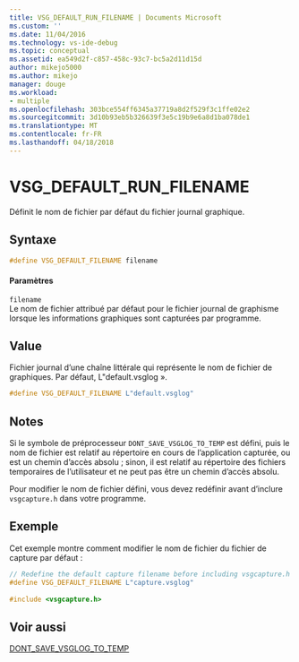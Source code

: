 ```yaml
---
title: VSG_DEFAULT_RUN_FILENAME | Documents Microsoft
ms.custom: ''
ms.date: 11/04/2016
ms.technology: vs-ide-debug
ms.topic: conceptual
ms.assetid: ea549d2f-c857-458c-93c7-bc5a2d11d15d
author: mikejo5000
ms.author: mikejo
manager: douge
ms.workload:
- multiple
ms.openlocfilehash: 303bce554ff6345a37719a8d2f529f3c1ffe02e2
ms.sourcegitcommit: 3d10b93eb5b326639f3e5c19b9e6a8d1ba078de1
ms.translationtype: MT
ms.contentlocale: fr-FR
ms.lasthandoff: 04/18/2018
---
```

# <a name="vsgdefaultrunfilename"></a>VSG_DEFAULT_RUN_FILENAME
Définit le nom de fichier par défaut du fichier journal graphique.  
  
## <a name="syntax"></a>Syntaxe  
  
```C++  
#define VSG_DEFAULT_FILENAME filename  
```  
  
#### <a name="parameters"></a>Paramètres  
 `filename`  
 Le nom de fichier attribué par défaut pour le fichier journal de graphisme lorsque les informations graphiques sont capturées par programme.  
  
## <a name="value"></a>Value  
 Fichier journal d’une chaîne littérale qui représente le nom de fichier de graphiques. Par défaut, L"default.vsglog ».  
  
```C++  
#define VSG_DEFAULT_FILENAME L"default.vsglog"  
```  
  
## <a name="remarks"></a>Notes  
 Si le symbole de préprocesseur `DONT_SAVE_VSGLOG_TO_TEMP` est défini, puis le nom de fichier est relatif au répertoire en cours de l’application capturée, ou est un chemin d’accès absolu ; sinon, il est relatif au répertoire des fichiers temporaires de l’utilisateur et ne peut pas être un chemin d’accès absolu.  
  
 Pour modifier le nom de fichier défini, vous devez redéfinir avant d’inclure `vsgcapture.h` dans votre programme.  
  
## <a name="example"></a>Exemple  
 Cet exemple montre comment modifier le nom de fichier du fichier de capture par défaut :  
  
```C++  
// Redefine the default capture filename before including vsgcapture.h  
#define VSG_DEFAULT_FILENAME L"capture.vsglog"  
  
#include <vsgcapture.h>  
```  
  
## <a name="see-also"></a>Voir aussi  
 [DONT_SAVE_VSGLOG_TO_TEMP](dont-save-vsglog-to-temp.md)
